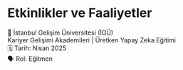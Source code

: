 # Etkinlikler ve Faaliyetler

📢 İstanbul Gelişim Üniversitesi (İGÜ)    
Kariyer Gelişimi Akademileri | Üretken Yapay Zeka Eğitimi    
🗓️ Tarih: Nisan 2025    
🗣️ Rol: Eğitmen
